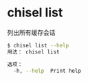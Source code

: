 # chisel list

列出所有缓存会话

```bash
$ chisel list --help
用法： chisel list

选项：
  -h, --help  Print help
```